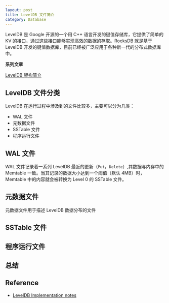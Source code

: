 ```yaml
---
layout: post
title: LevelDB 文件简介
category: Database
---
```


LevelDB 是 Google 开源的一个用 C++ 语言开发的键值存储库，它提供了简单的 KV 的接口，通过这些接口能够实现高效的数据的存取。RocksDB 就是基于 LevelDB 开发的键值数据库，目前已经被广泛应用于各种新一代的分布式数据库中。

__系列文章__

[LevelDB 架构简介](/database/2023-01-03-intro-to-files-of-leveldb.md)

## LevelDB 文件分类

LevelDB 在运行过程中涉及到的文件比较多，主要可以分为几类：
* WAL 文件
* 元数据文件
* SSTable 文件
* 程序运行文件

## WAL 文件
WAL 文件记录着一系列 LevelDB 最近的更新（`Put`，`Delete`）,其数据与内存中的 Memtable 一致。当其记录的数据大小达到一个阈值（默认 4MB）时，Memtable 中的内容就会被转换为 Level 0 的 SSTable 文件。

## 元数据文件
元数据文件用于描述 LevelDB 数据分布的文件


## SSTable 文件

## 程序运行文件


## 总结



## Reference
* [LevelDB Implementation notes](http://github.com/google/leveldb/blob/main/docs/impl.md)

